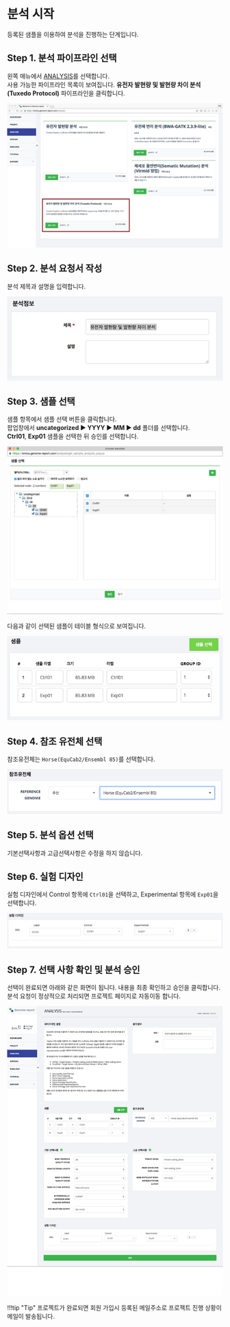 # 분석 시작 

등록된 샘플을 이용하여 분석을 진행하는 단계입니다.


## Step 1. 분석 파이프라인 선택

왼쪽 매뉴에서 <a href="https://omics.genome-report.com/analysis" target="_blank"> ANALYSIS</a>를 선택합니다.<br>
사용 가능한 파이프라인 목록이 보여집니다.  **유전자 발현량 및 발현량 차이 분석 (Tuxedo Protocol)** 파이프라인을 클릭합니다.

![화면](../images/analysis_pipeline.jpg)


## Step 2. 분석 요청서 작성

분석 제목과 설명을 입력합니다.

![화면](../images/pipeline_title.jpg)


## Step 3. 샘플 선택

샘플 항목에서 샘플 선택 버튼을 클릭합니다.<br>
팝업창에서 **uncategorized &#9654; YYYY &#9654; MM &#9654; dd** 폴더를 선택합니다.<br>
**Ctrl01**, **Exp01** 샘플을 선택한 뒤 <kbd>승인</kbd>를 선택합니다.

![화면](../images/pipeline_sample_choose.jpg)

다음과 같이 선택된 샘플이 테이블 형식으로 보여집니다.

![화면](../images/analysis_sample.jpg)


## Step 4. 참조 유전체 선택

참조유전체는 `Horse(EquCab2/Ensembl 85)`를 선택합니다.

![화면](../images/pipeline_reference.jpg)


## Step 5. 분석 옵션 선택

기본선택사항과 고급선택사항은 수정을 하지 않습니다.


## Step 6. 실험 디자인

실험 디자인에서 Control 항목에 `Ctrl01`을 선택하고,  Experimental 항목에 `Exp01`을 선택합니다.

![화면](../images/pipeline_design.jpg)


## Step 7. 선택 사항 확인 및 분석 승인

선택이 완료되면 아래와 같은 화면이 됩니다. 내용을 최종 확인하고 <kbd>승인</kbd>을 클릭합니다.<br>
분석 요청이 정상적으로 처리되면 프로젝트 페이지로 자동이동 합니다.

![화면](../images/analysis_full_screen.png)

!!!tip "Tip"
    프로젝트가 완료되면 회원 가입시 등록된 메일주소로 프로젝트 진행 상황이 메일이 발송됩니다.


